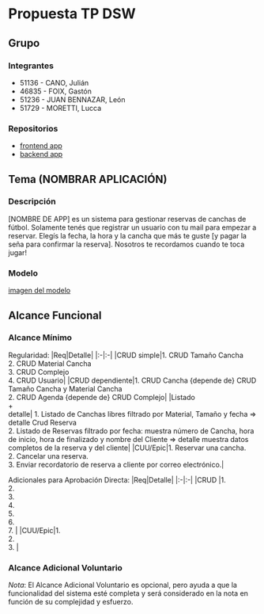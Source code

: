 # Propuesta TP DSW

## Grupo
### Integrantes
* 51136 - CANO, Julián
* 46835 - FOIX, Gastón
* 51236 - JUAN BENNAZAR, León
* 51729 - MORETTI, Lucca

### Repositorios
* [frontend app]()
* [backend app]()

## Tema (NOMBRAR APLICACIÓN)
### Descripción

[NOMBRE DE APP] es un sistema para gestionar reservas de canchas de fútbol. Solamente tenés que registrar un usuario con tu mail para empezar a reservar. Elegís la fecha, la hora y la cancha que más te guste [y pagar la seña para confirmar la reserva]. Nosotros te recordamos cuando te toca jugar!

### Modelo
[imagen del modelo](https://drive.google.com/file/d/1B_XXn6uLUYE9IYtGiJ_Q2tqKOh1vT_ZC/view?usp=sharing)

## Alcance Funcional 

### Alcance Mínimo

Regularidad:
|Req|Detalle|
|:-|:-|
|CRUD simple|1. CRUD Tamaño Cancha<br>2. CRUD Material Cancha<br>3. CRUD Complejo<br>4. CRUD Usuario|
|CRUD dependiente|1. CRUD Cancha {depende de} CRUD Tamaño Cancha y Material Cancha<br>2. CRUD Agenda {depende de} CRUD Complejo|
|Listado<br>+<br>detalle| 1. Listado de Canchas libres filtrado por Material, Tamaño y fecha => detalle Crud Reserva<br> 2. Listado de Reservas filtrado por fecha: muestra número de Cancha, hora de inicio, hora de finalizado y nombre del Cliente => detalle muestra datos completos de la reserva y del cliente|
|CUU/Epic|1. Reservar una cancha.<br>2. Cancelar una reserva.<br>3. Enviar recordatorio de reserva a cliente por correo electrónico.|

Adicionales para Aprobación Directa:
|Req|Detalle|
|:-|:-|
|CRUD |1. <br>2. <br>3. <br>4. <br>5. <br>6. <br>7. |
|CUU/Epic|1. <br>2. <br>3. |

### Alcance Adicional Voluntario

*Nota*: El Alcance Adicional Voluntario es opcional, pero ayuda a que la funcionalidad del sistema esté completa y será considerado en la nota en función de su complejidad y esfuerzo.

